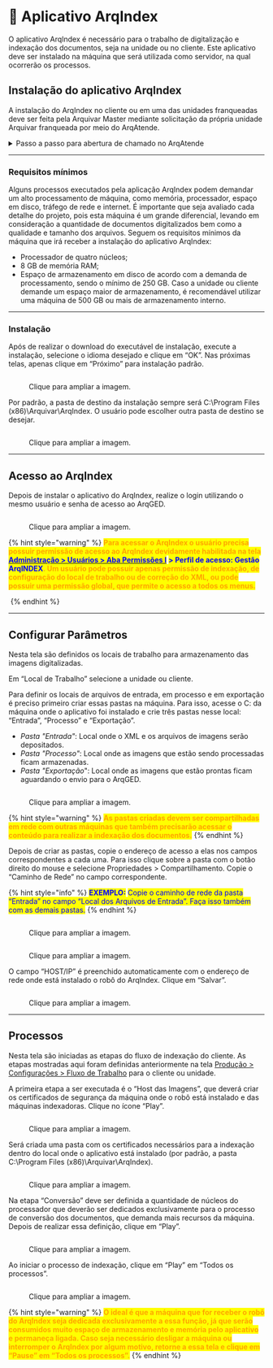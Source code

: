 # 🔹 Aplicativo ArqIndex

O aplicativo ArqIndex é necessário para o trabalho de digitalização e indexação dos documentos, seja na unidade ou no cliente. Este aplicativo deve ser instalado na máquina que será utilizada como servidor, na qual ocorrerão os processos. &#x20;

## Instalação do aplicativo ArqIndex&#x20;

A instalação do ArqIndex no cliente ou em uma das unidades franqueadas deve ser feita pela Arquivar Master mediante solicitação da própria unidade Arquivar franqueada por meio do ArqAtende.&#x20;

<details>

<summary>Passo a passo para abertura de chamado no ArqAtende</summary>

1. Acesse o site [https://b24-sd3f59.bitrix24.site/Solicitacoesfranquias/](https://b24-sd3f59.bitrix24.site/Solicitacoesfranquias/)&#x20;
2. Preencha os campos apresentados na tela:&#x20;

* _Unidade de Negócios:_ nome da unidade solicitante&#x20;
* _Nome do cliente:_ Se o chamado estiver sendo aberto para a unidade, repita o nome. Se for para um cliente, informe o cliente para quem o chamado será aberto.&#x20;
* _Dados de contato:_ Informe o nome, e-mail e telefone de quem deve receber o retorno do chamado. Essa pessoa precisa ter condições de repassar informações do processo, pois ela poderá ser contata pelos técnicos da Arquivar Master durante a execução do chamado. Se o chamado estiver sendo aberto para um cliente, o contato deverá ser do responsável pelo atendimento àquele cliente dentro da unidade. &#x20;

3. Clique em “Próximo”.&#x20;
4. No campo “Departamento Atendimento Solicitação” informe o departamento que deve receber sua solicitação.&#x20;

</details>

***

### Requisitos mínimos&#x20;

Alguns processos executados pela aplicação ArqIndex podem demandar um alto processamento de máquina, como memória, processador, espaço em disco, tráfego de rede e internet. É importante que seja avaliado cada detalhe do projeto, pois esta máquina é um grande diferencial, levando em consideração a quantidade de documentos digitalizados bem como a qualidade e tamanho dos arquivos. Seguem os requisitos mínimos da máquina que irá receber a instalação do aplicativo ArqIndex:&#x20;

* Processador de quatro núcleos;&#x20;
* 8 GB de memória RAM;&#x20;
* Espaço de armazenamento em disco de acordo com a demanda de processamento, sendo o mínimo de 250 GB. Caso a unidade ou cliente demande um espaço maior de armazenamento, é recomendável utilizar uma máquina de 500 GB ou mais de armazenamento interno.

***

### Instalação

Após de realizar o download do executável de instalação, execute a instalação, selecione o idioma desejado e clique em “OK”. Nas próximas telas, apenas clique em “Próximo” para instalação padrão. &#x20;

<figure><img src="../../.gitbook/assets/app01.png" alt=""><figcaption><p>Clique para ampliar a imagem.</p></figcaption></figure>

Por padrão, a pasta de destino da instalação sempre será C:\Program Files (x86)\Arquivar\ArqIndex. O usuário pode escolher outra pasta de destino se desejar.&#x20;

<figure><img src="../../.gitbook/assets/app02.png" alt=""><figcaption><p>Clique para ampliar a imagem.</p></figcaption></figure>

***

## Acesso ao ArqIndex&#x20;

Depois de instalar o aplicativo do ArqIndex, realize o login utilizando o mesmo usuário e senha de acesso ao ArqGED.&#x20;

<figure><img src="../../.gitbook/assets/app03.png" alt=""><figcaption><p>Clique para ampliar a imagem.</p></figcaption></figure>

{% hint style="warning" %}
<mark style="color:orange;">**Para acessar o ArqIndex o usuário precisa possuir permissão de acesso ao ArqIndex devidamente habilitada na tela**</mark> [<mark style="color:blue;">**Administração > Usuários > Aba Permissões I**</mark>](../../administracao/usuarios.md) <mark style="color:blue;">**> Perfil de acesso: Gestão ArqINDEX**</mark><mark style="color:orange;">**. Um usuário pode possuir apenas permissão de indexação, de configuração do local de trabalho ou de correção do XML, ou pode possuir uma permissão global, que permite o acesso a todos os menus.**</mark>&#x20;

<img src="../../.gitbook/assets/app04.png" alt="" data-size="original">
{% endhint %}

***

## Configurar Parâmetros&#x20;

Nesta tela são definidos os locais de trabalho para armazenamento das imagens digitalizadas.&#x20;

Em “Local de Trabalho” selecione a unidade ou cliente. &#x20;

Para definir os locais de arquivos de entrada, em processo e em exportação é preciso primeiro criar essas pastas na máquina. Para isso, acesse o C: da máquina onde o aplicativo foi instalado e crie três pastas nesse local: “Entrada”, “Processo” e “Exportação”.&#x20;

* _Pasta "Entrada"_: Local onde o XML e os arquivos de imagens serão depositados.
* _Pasta "Processo"_: Local onde as imagens que estão sendo processadas ficam armazenadas.
* _Pasta "Exportação_": Local onde as imagens que estão prontas ficam aguardando o envio para o ArqGED.

<figure><img src="../../.gitbook/assets/app05.png" alt=""><figcaption><p>Clique para ampliar a imagem.</p></figcaption></figure>

{% hint style="warning" %}
<mark style="color:orange;">**As pastas criadas devem ser compartilhadas em rede com outras máquinas que também precisarão acessar o conteúdo para realizar a indexação dos documentos.**</mark>&#x20;
{% endhint %}

Depois de criar as pastas, copie o endereço de acesso a elas nos campos correspondentes a cada uma. Para isso clique sobre a pasta com o botão direito do mouse e selecione Propriedades > Compartilhamento. Copie o “Caminho de Rede” no campo correspondente.&#x20;

{% hint style="info" %}
<mark style="color:blue;">**EXEMPLO:**</mark> <mark style="color:blue;"></mark><mark style="color:blue;">Copie o caminho de rede da pasta “Entrada” no campo “Local dos Arquivos de Entrada”. Faça isso também com as demais pastas.</mark>&#x20;
{% endhint %}

<figure><img src="../../.gitbook/assets/app06.png" alt=""><figcaption><p>Clique para ampliar a imagem.</p></figcaption></figure>

<figure><img src="../../.gitbook/assets/app07.png" alt=""><figcaption><p>Clique para ampliar a imagem.</p></figcaption></figure>

O campo “HOST/IP” é preenchido automaticamente com o endereço de rede onde está instalado o robô do ArqIndex. Clique em “Salvar”.&#x20;

<figure><img src="../../.gitbook/assets/app08.png" alt=""><figcaption><p>Clique para ampliar a imagem.</p></figcaption></figure>

***

## &#x20;Processos&#x20;

Nesta tela são iniciadas as etapas do fluxo de indexação do cliente. As etapas mostradas aqui foram definidas anteriormente na tela [Produção > Configurações > Fluxo de Trabalho](fluxo-de-trabalho.md) para o cliente ou unidade.&#x20;

A primeira etapa a ser executada é o “Host das Imagens”, que deverá criar os certificados de segurança da máquina onde o robô está instalado e das máquinas indexadoras. Clique no ícone “Play”.  &#x20;

<figure><img src="../../.gitbook/assets/app10.png" alt=""><figcaption><p>Clique para ampliar a imagem.</p></figcaption></figure>

Será criada uma pasta com os certificados necessários para a indexação dentro do local onde o aplicativo está instalado (por padrão, a pasta C:\Program Files (x86)\Arquivar\ArqIndex). &#x20;

<figure><img src="../../.gitbook/assets/app09.png" alt=""><figcaption><p>Clique para ampliar a imagem.</p></figcaption></figure>

Na etapa “Conversão” deve ser definida a quantidade de núcleos do processador que deverão ser dedicados exclusivamente para o processo de conversão dos documentos, que demanda mais recursos da máquina. Depois de realizar essa definição, clique em “Play”.&#x20;

<figure><img src="../../.gitbook/assets/app11.png" alt=""><figcaption><p>Clique para ampliar a imagem.</p></figcaption></figure>

Ao iniciar o processo de indexação, clique em “Play” em “Todos os processos”. &#x20;

<figure><img src="../../.gitbook/assets/app12.png" alt=""><figcaption><p>Clique para ampliar a imagem.</p></figcaption></figure>

{% hint style="warning" %}
<mark style="color:orange;">**O ideal é que a máquina que for receber o robô do ArqIndex seja dedicada exclusivamente a essa função, já que serão consumidos muito espaço de armazenamento e memória pelo aplicativo e permaneça ligada. Caso seja necessário desligar a máquina ou interromper o ArqIndex por algum motivo, retorne a essa tela e clique em “Pause” em “Todos os processos”.**</mark> &#x20;
{% endhint %}
